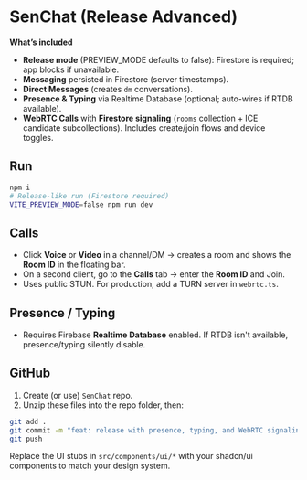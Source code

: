 
# SenChat (Release Advanced)

**What’s included**

- **Release mode** (PREVIEW_MODE defaults to false): Firestore is required; app blocks if unavailable.
- **Messaging** persisted in Firestore (server timestamps).
- **Direct Messages** (creates `dm` conversations).
- **Presence & Typing** via Realtime Database (optional; auto-wires if RTDB available).
- **WebRTC Calls** with **Firestore signaling** (`rooms` collection + ICE candidate subcollections). Includes create/join flows and device toggles.

## Run

```bash
npm i
# Release-like run (Firestore required)
VITE_PREVIEW_MODE=false npm run dev
```

## Calls

- Click **Voice** or **Video** in a channel/DM → creates a room and shows the **Room ID** in the floating bar.
- On a second client, go to the **Calls** tab → enter the **Room ID** and Join.
- Uses public STUN. For production, add a TURN server in `webrtc.ts`.

## Presence / Typing

- Requires Firebase **Realtime Database** enabled. If RTDB isn't available, presence/typing silently disable.

## GitHub

1. Create (or use) `SenChat` repo.
2. Unzip these files into the repo folder, then:
```bash
git add .
git commit -m "feat: release with presence, typing, and WebRTC signaling"
git push
```

Replace the UI stubs in `src/components/ui/*` with your shadcn/ui components to match your design system.

